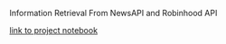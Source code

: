 Information Retrieval From NewsAPI and Robinhood API

[link to project notebook](https://github.com/scelmore1/Information-Retrieval-From-NewsAPI-and-Robinhood-API/blob/main/Final_Project_Notebook.pdf)
